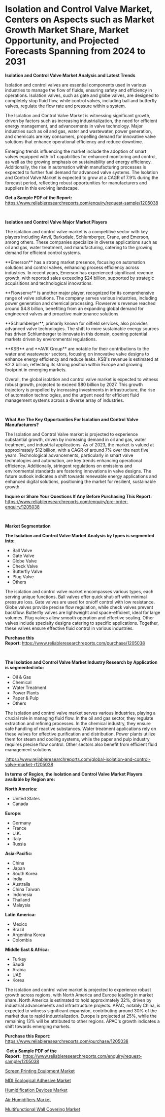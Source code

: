 <p><h1>Isolation and Control Valve Market, Centers on Aspects such as Market Growth Market Share, Market Opportunity, and Projected Forecasts Spanning from 2024 to 2031</h1></p><p><strong>Isolation and Control Valve Market Analysis and Latest Trends</strong></p>
<p><p>Isolation and control valves are essential components used in various industries to manage the flow of fluids, ensuring safety and efficiency in operations. Isolation valves, such as gate and globe valves, are designed to completely stop fluid flow, while control valves, including ball and butterfly valves, regulate the flow rate and pressure within a system. </p><p>The Isolation and Control Valve Market is witnessing significant growth, driven by factors such as increasing industrialization, the need for efficient energy management, and advancements in valve technology. Major industries such as oil and gas, water and wastewater, power generation, and chemicals are key consumers, propelling demand for innovative valve solutions that enhance operational efficiency and reduce downtime.</p><p>Emerging trends influencing the market include the adoption of smart valves equipped with IoT capabilities for enhanced monitoring and control, as well as the growing emphasis on sustainability and energy efficiency. Additionally, the rise in automation within manufacturing processes is expected to further fuel demand for advanced valve systems. The Isolation and Control Valve Market is expected to grow at a CAGR of 7.9% during the forecast period, reflecting robust opportunities for manufacturers and suppliers in this evolving landscape.</p></p>
<p><strong>Get a Sample PDF of the Report:&nbsp;</strong> <a href="https://www.reliableresearchreports.com/enquiry/request-sample/1205038?utm_campaign=7&utm_medium=2&utm_source=Github&utm_content=ia&utm_term=16102024&utm_id=isolation-and-control-valve">https://www.reliableresearchreports.com/enquiry/request-sample/1205038</a></p>
<p>&nbsp;</p>
<p><strong>Isolation and Control Valve Major Market Players</strong></p>
<p><p>The isolation and control valve market is a competitive sector with key players including Anvil, Barksdale, Schlumberger, Crane, and Emerson, among others. These companies specialize in diverse applications such as oil and gas, water treatment, and manufacturing, catering to the growing demand for efficient control systems.</p><p>**Emerson** has a strong market presence, focusing on automation solutions and control valves, enhancing process efficiency across industries. In recent years, Emerson has experienced significant revenue growth, with reported sales exceeding $24 billion, supported by strategic acquisitions and technological innovations.</p><p>**Flowserve** is another major player, recognized for its comprehensive range of valve solutions. The company serves various industries, including power generation and chemical processing. Flowserve's revenue reached around $4.8 billion, benefiting from an expanding global demand for engineered valves and proactive maintenance solutions.</p><p>**Schlumberger**, primarily known for oilfield services, also provides advanced valve technologies. The shift to more sustainable energy sources has driven Schlumberger to innovate in this domain, opening potential markets driven by environmental regulations.</p><p>**KSB** and **AVK Group** are notable for their contributions to the water and wastewater sectors, focusing on innovative valve designs to enhance energy efficiency and reduce leaks. KSB's revenue is estimated at €2.3 billion, reflecting its strong position within Europe and growing footprint in emerging markets.</p><p>Overall, the global isolation and control valve market is expected to witness robust growth, projected to exceed $80 billion by 2027. This growth trajectory is propelled by increasing investments in infrastructure, the rise of automation technologies, and the urgent need for efficient fluid management systems across a diverse array of industries.</p></p>
<p>&nbsp;</p>
<p><strong>What Are The Key Opportunities For Isolation and Control Valve Manufacturers?</strong></p>
<p><p>The Isolation and Control Valve market is projected to experience substantial growth, driven by increasing demand in oil and gas, water treatment, and industrial applications. As of 2023, the market is valued at approximately $12 billion, with a CAGR of around 7% over the next five years. Technological advancements, particularly in smart valve technologies and automation, are key trends enhancing operational efficiency. Additionally, stringent regulations on emissions and environmental standards are fostering innovations in valve designs. The future outlook indicates a shift towards renewable energy applications and enhanced digital solutions, positioning the market for resilient, sustainable growth.</p></p>
<p><strong>Inquire or Share Your Questions If Any Before Purchasing This Report:</strong> <a href="https://www.reliableresearchreports.com/enquiry/pre-order-enquiry/1205038?utm_campaign=7&utm_medium=2&utm_source=Github&utm_content=ia&utm_term=16102024&utm_id=isolation-and-control-valve">https://www.reliableresearchreports.com/enquiry/pre-order-enquiry/1205038</a></p>
<p>&nbsp;</p>
<p><strong>Market Segmentation</strong></p>
<p><strong>The Isolation and Control Valve Market Analysis by types is segmented into:</strong></p>
<p><ul><li>Ball Valve</li><li>Gate Valve</li><li>Globe Valve</li><li>Check Valve</li><li>Butterfly Valve</li><li>Plug Valve</li><li>Others</li></ul></p>
<p><p>The isolation and control valve market encompasses various types, each serving unique functions. Ball valves offer quick shut-off with minimal pressure loss. Gate valves are used for on/off control with low resistance. Globe valves provide precise flow regulation, while check valves prevent backflow. Butterfly valves are lightweight and space-efficient, ideal for large volumes. Plug valves allow smooth operation and effective sealing. Other valves include specialty designs catering to specific applications. Together, these valves ensure effective fluid control in various industries.</p></p>
<p><strong>Purchase this Report:&nbsp;</strong><a href="https://www.reliableresearchreports.com/purchase/1205038?utm_campaign=7&utm_medium=2&utm_source=Github&utm_content=ia&utm_term=16102024&utm_id=isolation-and-control-valve">https://www.reliableresearchreports.com/purchase/1205038</a></p>
<p>&nbsp;</p>
<p><strong>The Isolation and Control Valve Market Industry Research by Application is segmented into:</strong></p>
<p><ul><li>Oil & Gas</li><li>Chemical</li><li>Water Treatment</li><li>Power Plants</li><li>Paper & Pulp</li><li>Others</li></ul></p>
<p><p>The isolation and control valve market serves various industries, playing a crucial role in managing fluid flow. In the oil and gas sector, they regulate extraction and refining processes. In the chemical industry, they ensure safe handling of reactive substances. Water treatment applications rely on these valves for effective purification and distribution. Power plants utilize them for steam and cooling systems, while the paper and pulp industry requires precise flow control. Other sectors also benefit from efficient fluid management solutions.</p></p>
<p><a href="https://www.reliableresearchreports.com/global-isolation-and-control-valve-market-r1205038?utm_campaign=7&utm_medium=2&utm_source=Github&utm_content=ia&utm_term=16102024&utm_id=isolation-and-control-valve">&nbsp;https://www.reliableresearchreports.com/global-isolation-and-control-valve-market-r1205038</a></p>
<p><strong>In terms of Region, the Isolation and Control Valve Market Players available by Region are:</strong></p>
<p>
    <p> <strong> North America: </strong>
        <ul>
            <li>United States</li>
            <li>Canada</li>
        </ul>
        </p> 
    <p> <strong> Europe: </strong>
        <ul>
            <li>Germany</li>
            <li>France</li>
            <li>U.K.</li>
            <li>Italy</li>
            <li>Russia</li>
        </ul>
        </p> 
    <p> <strong> Asia-Pacific: </strong>
        <ul>
            <li>China</li>
            <li>Japan</li>
            <li>South Korea</li>
            <li>India</li>
            <li>Australia</li>
            <li>China Taiwan</li>
            <li>Indonesia</li>
            <li>Thailand</li>
            <li>Malaysia</li>
        </ul>
        </p> 
    <p> <strong> Latin America: </strong>
        <ul>
            <li>Mexico</li>
            <li>Brazil</li>
            <li>Argentina Korea</li>
            <li>Colombia</li>
        </ul>
        </p> 
    <p> <strong> Middle East & Africa: </strong>
        <ul>
            <li>Turkey</li>
            <li>Saudi</li>
            <li>Arabia</li>
            <li>UAE</li>
            <li>Korea</li>
        </ul>
    </p>
    </p>
<p><p>The isolation and control valve market is projected to experience robust growth across regions, with North America and Europe leading in market share. North America is estimated to hold approximately 32%, driven by industrial advancements and infrastructure projects. APAC, notably China, is expected to witness significant expansion, contributing around 30% of the market due to rapid industrialization. Europe is projected at 25%, while the remaining 13% will be attributed to other regions. APAC's growth indicates a shift towards emerging markets.</p></p>
<p><strong>Purchase this Report: </strong><a href="https://www.reliableresearchreports.com/purchase/1205038?utm_campaign=7&utm_medium=2&utm_source=Github&utm_content=ia&utm_term=16102024&utm_id=isolation-and-control-valve">https://www.reliableresearchreports.com/purchase/1205038</a></p>
<p>&nbsp;<strong>Get a Sample PDF of the Report:&nbsp;&nbsp;</strong><a href="https://www.reliableresearchreports.com/enquiry/request-sample/1205038?utm_campaign=7&utm_medium=2&utm_source=Github&utm_content=ia&utm_term=16102024&utm_id=isolation-and-control-valve">https://www.reliableresearchreports.com/enquiry/request-sample/1205038</a></p>
<p><strong></strong></p>
<p><p><a href="https://issuu.com/reportprime-2/docs/screen-printing-equipment-market-si_cf67bc07a690c5?utm_campaign=7&utm_medium=2&utm_source=Github&utm_content=ia&utm_term=16102024&utm_id=isolation-and-control-valve">Screen Printing Equipment Market</a></p><p><a href="https://github.com/MarilynDouglas476/Market-Research-Report-List-1/blob/main/mdi-ecological-adhesive-market.md?utm_campaign=7&utm_medium=2&utm_source=Github&utm_content=ia&utm_term=16102024&utm_id=isolation-and-control-valve">MDI Ecological Adhesive Market</a></p><p><a href="https://www.linkedin.com/pulse/future-innovation-global-humidification-devices-market-growth-opportunities-n6cic?utm_campaign=7&utm_medium=2&utm_source=Github&utm_content=ia&utm_term=16102024&utm_id=isolation-and-control-valve">Humidification Devices Market</a></p><p><a href="https://www.linkedin.com/pulse/air-humidifiers-market-share-analysis-growth-trends-forecasts-r7yyc?trk=public_post_embed_feed-article-content&utm_campaign=7&utm_medium=2&utm_source=Github&utm_content=ia&utm_term=16102024&utm_id=isolation-and-control-valve">Air Humidifiers Market</a></p><p><a href="https://github.com/FahadAhmed223/Market-Research-Report-List-1/blob/main/multifunctional-wall-covering-market.md?utm_campaign=7&utm_medium=2&utm_source=Github&utm_content=ia&utm_term=16102024&utm_id=isolation-and-control-valve">Multifunctional Wall Covering Market</a></p></p>